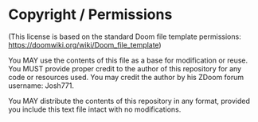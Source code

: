 # Copyright / Permissions
(This license is based on the standard Doom file template permissions: https://doomwiki.org/wiki/Doom_file_template)

You MAY use the contents of this file as a base for modification or reuse. You MUST provide proper credit to the author of this repository for any code or resources used. You may credit the author by his ZDoom forum username: Josh771.

You MAY distribute the contents of this repository in any format, provided you include this text file intact with no modifications.
